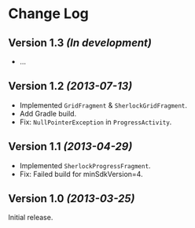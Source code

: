 Change Log
==========


Version 1.3 *(In development)*
--------------------------------
* …


Version 1.2 *(2013-07-13)*
----------------------------
* Implemented `GridFragment` & `SherlockGridFragment`.
* Add Gradle build.
* Fix: `NullPointerException` in `ProgressActivity`.


Version 1.1 *(2013-04-29)*
----------------------------
* Implemented `SherlockProgressFragment`.
* Fix: Failed build for minSdkVersion=4.


Version 1.0 *(2013-03-25)*
----------------------------

Initial release.
